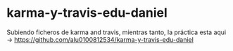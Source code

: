 # karma-y-travis-edu-daniel

Subiendo ficheros de karma and travis, mientras tanto, la práctica esta aqui -> https://github.com/alu0100812534/karma-y-travis-edu-daniel

